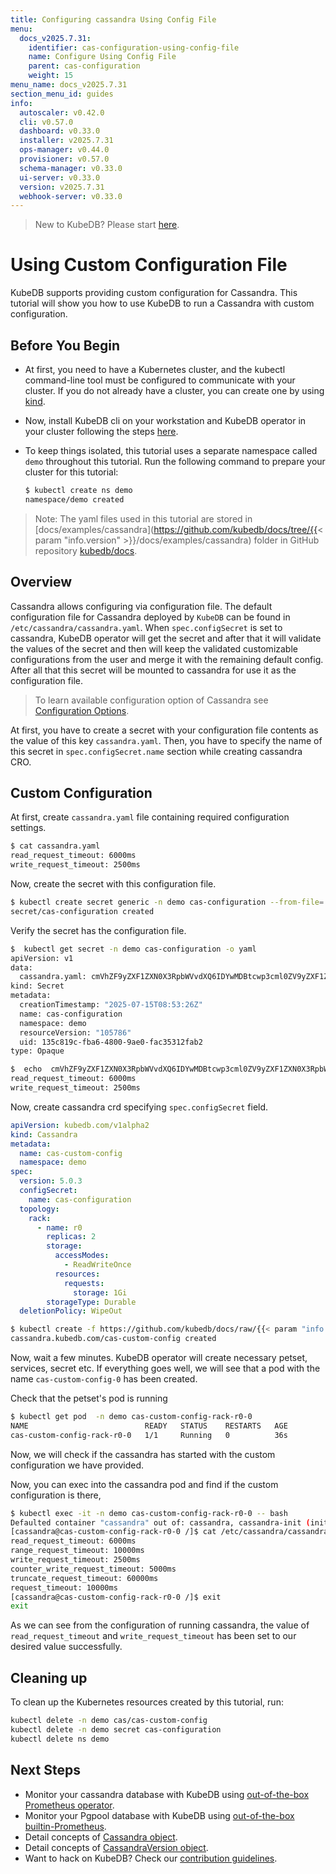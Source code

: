```yaml
---
title: Configuring cassandra Using Config File
menu:
  docs_v2025.7.31:
    identifier: cas-configuration-using-config-file
    name: Configure Using Config File
    parent: cas-configuration
    weight: 15
menu_name: docs_v2025.7.31
section_menu_id: guides
info:
  autoscaler: v0.42.0
  cli: v0.57.0
  dashboard: v0.33.0
  installer: v2025.7.31
  ops-manager: v0.44.0
  provisioner: v0.57.0
  schema-manager: v0.33.0
  ui-server: v0.33.0
  version: v2025.7.31
  webhook-server: v0.33.0
---
```


> New to KubeDB? Please start [here](/docs/v2025.7.31/README).

# Using Custom Configuration File

KubeDB supports providing custom configuration for Cassandra. This tutorial will show you how to use KubeDB to run a Cassandra with custom configuration.

## Before You Begin

- At first, you need to have a Kubernetes cluster, and the kubectl command-line tool must be configured to communicate with your cluster. If you do not already have a cluster, you can create one by using [kind](https://kind.sigs.k8s.io/docs/user/quick-start/).

- Now, install KubeDB cli on your workstation and KubeDB operator in your cluster following the steps [here](/docs/v2025.7.31/setup/README).

- To keep things isolated, this tutorial uses a separate namespace called `demo` throughout this tutorial. Run the following command to prepare your cluster for this tutorial:

  ```bash
  $ kubectl create ns demo
  namespace/demo created
  ```

> Note: The yaml files used in this tutorial are stored in [docs/examples/cassandra](https://github.com/kubedb/docs/tree/{{< param "info.version" >}}/docs/examples/cassandra) folder in GitHub repository [kubedb/docs](https://github.com/kubedb/docs).

## Overview

Cassandra allows configuring via configuration file. The default configuration file for Cassandra deployed by `KubeDB` can be found in `/etc/cassandra/cassandra.yaml`. When `spec.configSecret` is set to cassandra, KubeDB operator will get the secret and after that it will validate the values of the secret and then will keep the validated customizable configurations from the user and merge it with the remaining default config. After all that this secret will be mounted to cassandra for use it as the configuration file.

> To learn available configuration option of Cassandra see [Configuration Options](https://cassandra.apache.org/doc/4.0/cassandra/getting_started/configuring.html).

At first, you have to create a secret with your configuration file contents as the value of this key `cassandra.yaml`. Then, you have to specify the name of this secret in `spec.configSecret.name` section while creating cassandra CRO.

## Custom Configuration

At first, create `cassandra.yaml` file containing required configuration settings.

```bash
$ cat cassandra.yaml
read_request_timeout: 6000ms
write_request_timeout: 2500ms
```

Now, create the secret with this configuration file.

```bash
$ kubectl create secret generic -n demo cas-configuration --from-file=./cassandra.yaml
secret/cas-configuration created
```

Verify the secret has the configuration file.

```bash
$  kubectl get secret -n demo cas-configuration -o yaml
apiVersion: v1
data:
  cassandra.yaml: cmVhZF9yZXF1ZXN0X3RpbWVvdXQ6IDYwMDBtcwp3cml0ZV9yZXF1ZXN0X3RpbWVvdXQ6IDI1MDBtcwo=
kind: Secret
metadata:
  creationTimestamp: "2025-07-15T08:53:26Z"
  name: cas-configuration
  namespace: demo
  resourceVersion: "105786"
  uid: 135c819c-fba6-4800-9ae0-fac35312fab2
type: Opaque

$  echo  cmVhZF9yZXF1ZXN0X3RpbWVvdXQ6IDYwMDBtcwp3cml0ZV9yZXF1ZXN0X3RpbWVvdXQ6IDI1MDBtcwo= | base64 -d
read_request_timeout: 6000ms
write_request_timeout: 2500ms
```

Now, create cassandra crd specifying `spec.configSecret` field.

```yaml
apiVersion: kubedb.com/v1alpha2
kind: Cassandra
metadata:
  name: cas-custom-config
  namespace: demo
spec:
  version: 5.0.3
  configSecret:
    name: cas-configuration
  topology:
    rack:
      - name: r0
        replicas: 2
        storage:
          accessModes:
            - ReadWriteOnce
          resources:
            requests:
              storage: 1Gi
        storageType: Durable
  deletionPolicy: WipeOut

```

```bash
$ kubectl create -f https://github.com/kubedb/docs/raw/{{< param "info.version" >}}/docs/examples/cassandra/configuration/cassandra-config-file.yaml
cassandra.kubedb.com/cas-custom-config created
```

Now, wait a few minutes. KubeDB operator will create necessary petset, services, secret etc. If everything goes well, we will see that a pod with the name `cas-custom-config-0` has been created.

Check that the petset's pod is running

```bash
$ kubectl get pod  -n demo cas-custom-config-rack-r0-0 
NAME                          READY   STATUS    RESTARTS   AGE
cas-custom-config-rack-r0-0   1/1     Running   0          36s
```

Now, we will check if the cassandra has started with the custom configuration we have provided.

Now, you can exec into the cassandra pod and find if the custom configuration is there,

```bash
$ kubectl exec -it -n demo cas-custom-config-rack-r0-0 -- bash
Defaulted container "cassandra" out of: cassandra, cassandra-init (init), medusa-init (init)
[cassandra@cas-custom-config-rack-r0-0 /]$ cat /etc/cassandra/cassandra.yaml | grep request_timeout
read_request_timeout: 6000ms
range_request_timeout: 10000ms
write_request_timeout: 2500ms
counter_write_request_timeout: 5000ms
truncate_request_timeout: 60000ms
request_timeout: 10000ms
[cassandra@cas-custom-config-rack-r0-0 /]$ exit
exit
```

As we can see from the configuration of running cassandra, the value of `read_request_timeout` and `write_request_timeout` has been set to our desired value successfully.

## Cleaning up

To clean up the Kubernetes resources created by this tutorial, run:

```bash
kubectl delete -n demo cas/cas-custom-config
kubectl delete -n demo secret cas-configuration
kubectl delete ns demo
```

## Next Steps

- Monitor your cassandra database with KubeDB using [out-of-the-box Prometheus operator](/docs/v2025.7.31/guides/cassandra/monitoring/using-prometheus-operator).
- Monitor your Pgpool database with KubeDB using [out-of-the-box builtin-Prometheus](/docs/v2025.7.31/guides/cassandra/monitoring/using-builtin-prometheus).
- Detail concepts of [Cassandra object](/docs/v2025.7.31/guides/cassandra/concepts/cassandra).
- Detail concepts of [CassandraVersion object](/docs/v2025.7.31/guides/cassandra/concepts/cassandraversion).
- Want to hack on KubeDB? Check our [contribution guidelines](/docs/v2025.7.31/CONTRIBUTING).
